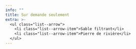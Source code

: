 ```yaml
---
info: ""
title: Sur demande seulement
extra: >-
  <ul class="list--arrow">
    <li class="list--arrow-item">Sable filtrant</li>
    <li class="list--arrow-item">Pierre de rivière</li>
  </ul>
---
```

